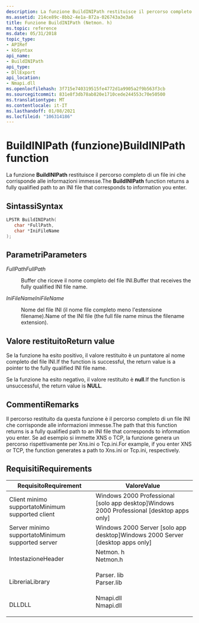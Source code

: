 ```yaml
---
description: La funzione BuildINIPath restituisce il percorso completo di un file INI che corrisponde alle informazioni immesse.
ms.assetid: 214ce89c-8bb2-4e1a-872a-026743a3e3a6
title: Funzione BuildINIPath (Netmon. h)
ms.topic: reference
ms.date: 05/31/2018
topic_type:
- APIRef
- kbSyntax
api_name:
- BuildINIPath
api_type:
- DllExport
api_location:
- Nmapi.dll
ms.openlocfilehash: 3f715e740319515fe4772d1a9905a2f9b563f3cb
ms.sourcegitcommit: 831e8f3db78ab820e1710cede244553c70e50500
ms.translationtype: MT
ms.contentlocale: it-IT
ms.lasthandoff: 01/08/2021
ms.locfileid: "106314186"
---
```

# <a name="buildinipath-function"></a><span data-ttu-id="03c83-103">BuildINIPath (funzione)</span><span class="sxs-lookup"><span data-stu-id="03c83-103">BuildINIPath function</span></span>

<span data-ttu-id="03c83-104">La funzione **BuildINIPath** restituisce il percorso completo di un file ini che corrisponde alle informazioni immesse.</span><span class="sxs-lookup"><span data-stu-id="03c83-104">The **BuildINIPath** function returns a fully qualified path to an INI file that corresponds to information you enter.</span></span>

## <a name="syntax"></a><span data-ttu-id="03c83-105">Sintassi</span><span class="sxs-lookup"><span data-stu-id="03c83-105">Syntax</span></span>


```C++
LPSTR BuildINIPath(
   char *FullPath,
   char *IniFileName
);
```



## <a name="parameters"></a><span data-ttu-id="03c83-106">Parametri</span><span class="sxs-lookup"><span data-stu-id="03c83-106">Parameters</span></span>

<dl> <dt>

<span data-ttu-id="03c83-107">*FullPath*</span><span class="sxs-lookup"><span data-stu-id="03c83-107">*FullPath*</span></span> 
</dt> <dd>

<span data-ttu-id="03c83-108">Buffer che riceve il nome completo del file INI.</span><span class="sxs-lookup"><span data-stu-id="03c83-108">Buffer that receives the fully qualified INI file name.</span></span>

</dd> <dt>

<span data-ttu-id="03c83-109">*IniFileName*</span><span class="sxs-lookup"><span data-stu-id="03c83-109">*IniFileName*</span></span> 
</dt> <dd>

<span data-ttu-id="03c83-110">Nome del file INI (il nome file completo meno l'estensione filename).</span><span class="sxs-lookup"><span data-stu-id="03c83-110">Name of the INI file (the full file name minus the filename extension).</span></span>

</dd> </dl>

## <a name="return-value"></a><span data-ttu-id="03c83-111">Valore restituito</span><span class="sxs-lookup"><span data-stu-id="03c83-111">Return value</span></span>

<span data-ttu-id="03c83-112">Se la funzione ha esito positivo, il valore restituito è un puntatore al nome completo del file INI.</span><span class="sxs-lookup"><span data-stu-id="03c83-112">If the function is successful, the return value is a pointer to the fully qualified INI file name.</span></span>

<span data-ttu-id="03c83-113">Se la funzione ha esito negativo, il valore restituito è **null**.</span><span class="sxs-lookup"><span data-stu-id="03c83-113">If the function is unsuccessful, the return value is **NULL**.</span></span>

## <a name="remarks"></a><span data-ttu-id="03c83-114">Commenti</span><span class="sxs-lookup"><span data-stu-id="03c83-114">Remarks</span></span>

<span data-ttu-id="03c83-115">Il percorso restituito da questa funzione è il percorso completo di un file INI che corrisponde alle informazioni immesse.</span><span class="sxs-lookup"><span data-stu-id="03c83-115">The path that this function returns is a fully qualified path to an INI file that corresponds to information you enter.</span></span> <span data-ttu-id="03c83-116">Se ad esempio si immette XNS o TCP, la funzione genera un percorso rispettivamente per Xns.ini o Tcp.ini.</span><span class="sxs-lookup"><span data-stu-id="03c83-116">For example, if you enter XNS or TCP, the function generates a path to Xns.ini or Tcp.ini, respectively.</span></span>

## <a name="requirements"></a><span data-ttu-id="03c83-117">Requisiti</span><span class="sxs-lookup"><span data-stu-id="03c83-117">Requirements</span></span>



| <span data-ttu-id="03c83-118">Requisito</span><span class="sxs-lookup"><span data-stu-id="03c83-118">Requirement</span></span> | <span data-ttu-id="03c83-119">Valore</span><span class="sxs-lookup"><span data-stu-id="03c83-119">Value</span></span> |
|-------------------------------------|---------------------------------------------------------------------------------------|
| <span data-ttu-id="03c83-120">Client minimo supportato</span><span class="sxs-lookup"><span data-stu-id="03c83-120">Minimum supported client</span></span><br/> | <span data-ttu-id="03c83-121">Windows 2000 Professional \[solo app desktop\]</span><span class="sxs-lookup"><span data-stu-id="03c83-121">Windows 2000 Professional \[desktop apps only\]</span></span><br/>                            |
| <span data-ttu-id="03c83-122">Server minimo supportato</span><span class="sxs-lookup"><span data-stu-id="03c83-122">Minimum supported server</span></span><br/> | <span data-ttu-id="03c83-123">Windows 2000 Server \[solo app desktop\]</span><span class="sxs-lookup"><span data-stu-id="03c83-123">Windows 2000 Server \[desktop apps only\]</span></span><br/>                                  |
| <span data-ttu-id="03c83-124">Intestazione</span><span class="sxs-lookup"><span data-stu-id="03c83-124">Header</span></span><br/>                   | <dl> <span data-ttu-id="03c83-125"><dt>Netmon. h</dt></span><span class="sxs-lookup"><span data-stu-id="03c83-125"><dt>Netmon.h</dt></span></span> </dl>   |
| <span data-ttu-id="03c83-126">Libreria</span><span class="sxs-lookup"><span data-stu-id="03c83-126">Library</span></span><br/>                  | <dl> <span data-ttu-id="03c83-127"><dt>Parser. lib</dt></span><span class="sxs-lookup"><span data-stu-id="03c83-127"><dt>Parser.lib</dt></span></span> </dl> |
| <span data-ttu-id="03c83-128">DLL</span><span class="sxs-lookup"><span data-stu-id="03c83-128">DLL</span></span><br/>                      | <dl> <span data-ttu-id="03c83-129"><dt>Nmapi.dll</dt></span><span class="sxs-lookup"><span data-stu-id="03c83-129"><dt>Nmapi.dll</dt></span></span> </dl>  |



 

 




